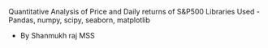Quantitative Analysis of Price and Daily returns of S&P500
Libraries Used - Pandas, numpy, scipy, seaborn, matplotlib
- By Shanmukh raj MSS
